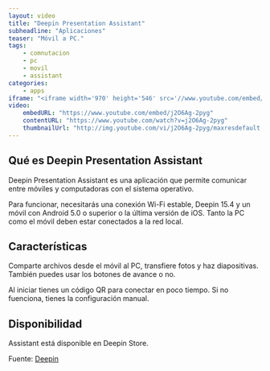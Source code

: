 ```yaml
---
layout: video
title: "Deepin Presentation Assistant"
subheadline: "Aplicaciones"
teaser: "Móvil a PC."
tags:
    - comnutacion
    - pc
    - movil
    - assistant
categories:
    - apps
iframe: "<iframe width='970' height='546' src='//www.youtube.com/embed/j2O6Ag-2pyg' frameborder='0' allowfullscreen></iframe>"
video:
    embedURL: "https://www.youtube.com/embed/j2O6Ag-2pyg"
    contentURL: "https://www.youtube.com/watch?v=j2O6Ag-2pyg"
    thumbnailUrl: "http://img.youtube.com/vi/j2O6Ag-2pyg/maxresdefault.jpg"
---
```

<!--more-->

## Qué es Deepin Presentation Assistant

Deepin Presentation Assistant es una aplicación que permite comunicar entre móviles y computadoras con el sistema operativo.

Para funcionar, necesitarás una conexión Wi-Fi estable, Deepin 15.4 y un móvil con Android 5.0 o superior o la última versión de iOS. Tanto la PC como el móvil deben estar conectados a la red local.

## Características

Comparte archivos desde el móvil al PC, transfiere fotos y haz diapositivas. También puedes usar los botones de avance o no.

Al iniciar tienes un código QR para conectar en poco tiempo. Si no fuenciona, tienes la configuración manual.

## Disponibilidad

Assistant está disponible en Deepin Store.

Fuente: [Deepin](https://www.deepin.org/en/2017/09/01/deepin-presentation-assistant-v1-0-is-released-wireless-projection-without-wire-limitation/)

